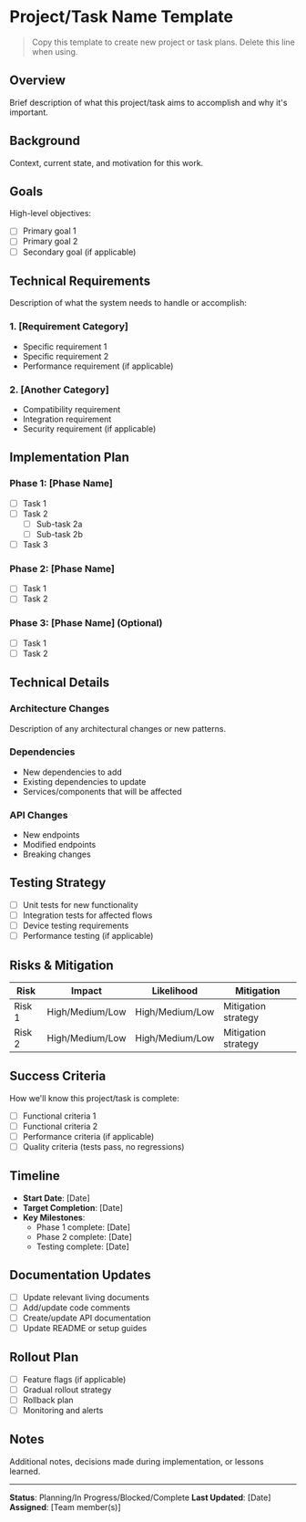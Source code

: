 # Project/Task Name Template

> Copy this template to create new project or task plans. Delete this line when using.

## Overview
Brief description of what this project/task aims to accomplish and why it's important.

## Background
Context, current state, and motivation for this work.

## Goals
High-level objectives:
- [ ] Primary goal 1
- [ ] Primary goal 2
- [ ] Secondary goal (if applicable)

## Technical Requirements
Description of what the system needs to handle or accomplish:

### 1. [Requirement Category]
- Specific requirement 1
- Specific requirement 2
- Performance requirement (if applicable)

### 2. [Another Category]
- Compatibility requirement
- Integration requirement
- Security requirement (if applicable)

## Implementation Plan

### Phase 1: [Phase Name]
- [ ] Task 1
- [ ] Task 2
  - [ ] Sub-task 2a
  - [ ] Sub-task 2b
- [ ] Task 3

### Phase 2: [Phase Name]
- [ ] Task 1
- [ ] Task 2

### Phase 3: [Phase Name] (Optional)
- [ ] Task 1
- [ ] Task 2

## Technical Details

### Architecture Changes
Description of any architectural changes or new patterns.

### Dependencies
- New dependencies to add
- Existing dependencies to update
- Services/components that will be affected

### API Changes
- New endpoints
- Modified endpoints
- Breaking changes

## Testing Strategy
- [ ] Unit tests for new functionality
- [ ] Integration tests for affected flows
- [ ] Device testing requirements
- [ ] Performance testing (if applicable)

## Risks & Mitigation
| Risk | Impact | Likelihood | Mitigation |
|------|---------|------------|------------|
| Risk 1 | High/Medium/Low | High/Medium/Low | Mitigation strategy |
| Risk 2 | High/Medium/Low | High/Medium/Low | Mitigation strategy |

## Success Criteria
How we'll know this project/task is complete:
- [ ] Functional criteria 1
- [ ] Functional criteria 2
- [ ] Performance criteria (if applicable)
- [ ] Quality criteria (tests pass, no regressions)

## Timeline
- **Start Date**: [Date]
- **Target Completion**: [Date]
- **Key Milestones**:
  - Phase 1 complete: [Date]
  - Phase 2 complete: [Date]
  - Testing complete: [Date]

## Documentation Updates
- [ ] Update relevant living documents
- [ ] Add/update code comments
- [ ] Create/update API documentation
- [ ] Update README or setup guides

## Rollout Plan
- [ ] Feature flags (if applicable)
- [ ] Gradual rollout strategy
- [ ] Rollback plan
- [ ] Monitoring and alerts

## Notes
Additional notes, decisions made during implementation, or lessons learned.

---

**Status**: Planning/In Progress/Blocked/Complete
**Last Updated**: [Date]
**Assigned**: [Team member(s)]